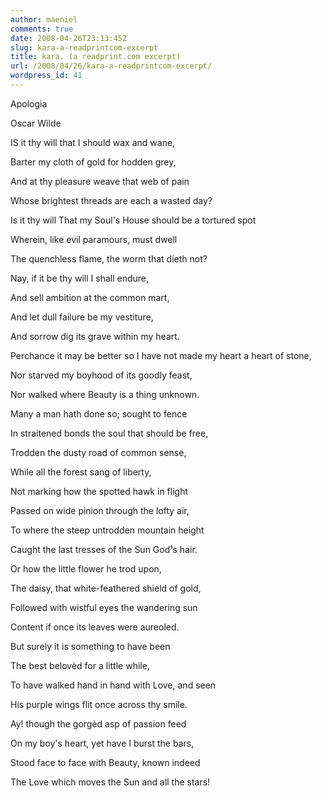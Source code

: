 ```yaml
---
author: maeniel
comments: true
date: 2008-04-26T23:13:45Z
slug: kara-a-readprintcom-excerpt
title: kara. (a readprint.com excerpt)
url: /2008/04/26/kara-a-readprintcom-excerpt/
wordpress_id: 41
---
```


Apologia




Oscar Wilde




IS it thy will that I should wax and wane,




Barter my cloth of gold for hodden grey,




And at thy pleasure weave that web of pain




Whose brightest threads are each a wasted day?




Is it thy will That my Soul's House should be a tortured spot




Wherein, like evil paramours, must dwell




The quenchless flame, the worm that dieth not?




Nay, if it be thy will I shall endure,




And sell ambition at the common mart,




And let dull failure be my vestiture,




And sorrow dig its grave within my heart.




Perchance it may be better so I have not made my heart a heart of stone,




Nor starved my boyhood of its goodly feast,




Nor walked where Beauty is a thing unknown.




Many a man hath done so; sought to fence




In straitened bonds the soul that should be free,




Trodden the dusty road of common sense,




While all the forest sang of liberty,




Not marking how the spotted hawk in flight




Passed on wide pinion through the lofty air,




To where the steep untrodden mountain height




Caught the last tresses of the Sun God¹s hair. 




Or how the little flower he trod upon,




The daisy, that white-feathered shield of gold,




Followed with wistful eyes the wandering sun




Content if once its leaves were aureoled.




But surely it is something to have been




The best belovèd for a little while, 




To have walked hand in hand with Love, and seen




His purple wings flit once across thy smile.




Ay! though the gorgèd asp of passion feed 




On my boy's heart, yet have I burst the bars,




Stood face to face with Beauty, known indeed




The Love which moves the Sun and all the stars!
